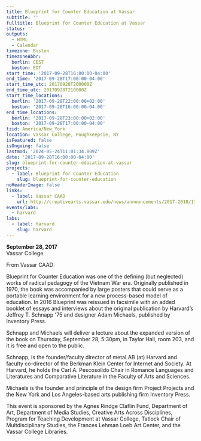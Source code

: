 ```yaml
---
title: Blueprint for Counter Education at Vassar
subtitle: ''
fulltitle: Blueprint for Counter Education at Vassar
status: ''
outputs:
  - HTML
  - Calendar
timezone: Boston
timezoneAbbr:
  berlin: CEST
  boston: EDT
start_time: '2017-09-28T16:00:00-04:00'
end_time: '2017-09-28T17:00:00-04:00'
start_time_utc: 20170928T200000Z
end_time_utc: 20170928T210000Z
start_time_locations:
  berlin: '2017-09-28T22:00:00+02:00'
  boston: '2017-09-28T16:00:00-04:00'
end_time_locations:
  berlin: '2017-09-28T23:00:00+02:00'
  boston: '2017-09-28T17:00:00-04:00'
tzid: America/New_York
location: Vassar College, Poughkeepsie, NY
isFeatured: false
isOngoing: false
lastmod: '2024-05-24T11:01:34.809Z'
date: '2017-09-28T16:00:00-04:00'
slug: blueprint-for-counter-education-at-vassar
projects:
  - label: Blueprint for Counter Education
    slug: blueprint-for-counter-education
noHeaderImage: false
links:
  - label: Vassar CAAD
    url: http://creativearts.vassar.edu/news/announcements/2017-2018/170928-blueprint-counter-education.html
events/labs:
  - harvard
labs:
  - label: Harvard
    slug: harvard
---
```

**September 28, 2017**<br />
Vassar College

From Vassar CAAD:

Blueprint for Counter Education was one of the defining (but neglected) works of radical pedagogy of the Vietnam War era.  Originally published in 1970, the book was accompanied by large posters that could serve as a portable learning environment for a new process-based model of education. In 2016 Blueprint was reissued in facsimile with an added booklet of essays and interviews  about the original publication by Harvard’s Jeffrey T. Schnapp '75 and designer Adam Michaels, published by Inventory Press.

Schnapp and Michaels will deliver a lecture about the expanded version of the book on Thursday, September 28, 5:30pm, in Taylor Hall, room 203, and it is free and open to the public.

Schnapp, is the founder/faculty director of metaLAB (at) Harvard and faculty co-director of the Berkman Klein Center for Internet and Society. At Harvard, he holds the Carl A. Pescosolido Chair in Romance Languages and Literatures and Comparative Literature in the Faculty of Arts and Sciences.

Michaels is the founder and principle of the design firm Project Projects and the New York and Los Angeles-based  arts publishing firm Inventory Press.

This event is sponsored by the Agnes Rindge Claflin Fund, Department of Art, Department of Media Studies, Creative Arts Across Disciplines, Program for Teaching Development at Vassar College, Tatlock Chair of Multdisciplinary Studies, the Frances Lehman Loeb Art Center, and the Vassar College Libraries.